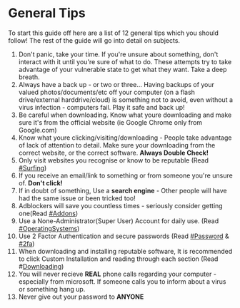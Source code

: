 # **General Tips**

To start this guide off here are a list of 12 general tips which you should follow! The rest of the guide will go into detail on subjects.

1. Don't panic, take your time. If you're unsure about something, don't interact with it until you're sure of what to do. These attempts try to take advantage of your vulnerable state to get what they want. Take a deep breath.
2. Always have a back up - or two or three... Having backups of your valued photos/documents/etc off your computer \(on a flash drive/external harddrive/cloud\) is something not to avoid, even without a virus infection - computers fail. Play it safe and back up!
3. Be careful when downloading. Know what youre downloading and make sure it's from the official website \(ie Google Chrome only from Google.com\)
4. Know what youre clicking/visiting/downloading - People take advantage of lack of attention to detail. Make sure your downloading from the correct website, or the correct software. **Always Double Check!**
5. Only visit websites you recognise or know to be reputable \(Read [\#Surfing](/downloading/useful-programswebsites.md)\)
6. If you receive an email/link to something or from someone you're unsure of. **Don't click!**
7. If in doubt of something, Use a **search engine** - Other people will have had the same issue or been tricked too!
8. Adblockers will save you countless times - seriously consider getting one\(Read [\#Addons](/addons.md)\)
9. Use a None-Administrator\(Super User\) Account for daily use. \(Read [\#OperatingSystems](/operating-systems.md)\)
10. Use 2 Factor Authentication and secure passwords \(Read [\#Password](/passwords.md) & [\#2fa](/two-factor-authentication-2fa.md)\)
11. When downloading and installing reputable software, It is recommended to click Custom Installation and reading through each section \(Read \#[Downloading](/downloading.md)\)
12. You will never recieve **REAL** phone calls regarding your computer - especially from microsoft. If someone calls you to inform about a virus or something hang up.
13. Never give out your password to **ANYONE**



